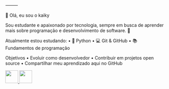 
⸻

👋 Olá, eu sou o kaiky

Sou estudante e apaixonado por tecnologia, sempre em busca de aprender mais sobre programação e desenvolvimento de software. 🚀

Atualmente estou estudando:
	•	🐍 Python
	•	💻 Git & GitHub
	•	📚 Fundamentos de programação

Objetivos
	•	Evoluir como desenvolvedor
	•	Contribuir em projetos open source
	•	Compartilhar meu aprendizado aqui no GitHub

<p align="left">
  <a href="https://www.linkedin.com/in/kaiky-teodoro" target="_blank">
    <img src="https://cdn.jsdelivr.net/gh/simple-icons/simple-icons/icons/linkedin.svg" width="40px" />
  </a>
  <a href="mailto:teodorokaiky2@gmail.com">
    <img src="https://upload.wikimedia.org/wikipedia/commons/4/4e/Gmail_Icon.svg" width="40px" />
  </a>
</p>
